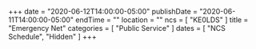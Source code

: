 +++
date = "2020-06-12T14:00:00-05:00"
publishDate = "2020-06-11T14:00:00-05:00"
endTime = ""
location = ""
ncs = [ "KE0LDS" ]
title = "Emergency Net"
categories = [ "Public Service" ]
dates = [ "NCS Schedule", "Hidden" ]
+++
